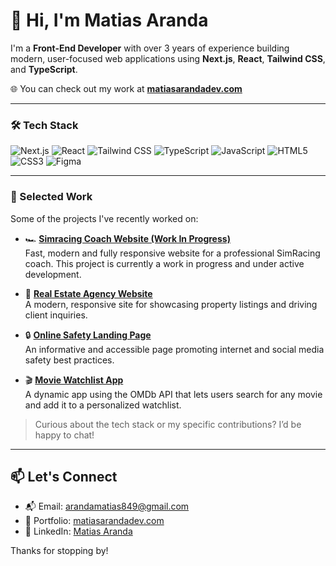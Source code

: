 # 👋 Hi, I'm Matias Aranda

I'm a **Front-End Developer** with over 3 years of experience building modern, user-focused web applications using **Next.js**, **React**, **Tailwind CSS**, and **TypeScript**.

🌐 You can check out my work at [**matiasarandadev.com**](https://matiasarandadev.com)

---

### 🛠 Tech Stack
![Next.js](https://img.shields.io/badge/Next.js-000000?style=for-the-badge&logo=next.js&logoColor=white)
![React](https://img.shields.io/badge/React-20232A?style=for-the-badge&logo=react&logoColor=61DAFB)
![Tailwind CSS](https://img.shields.io/badge/TailwindCSS-06B6D4?style=for-the-badge&logo=tailwind-css&logoColor=white)
![TypeScript](https://img.shields.io/badge/TypeScript-3178C6?style=for-the-badge&logo=typescript&logoColor=white)
![JavaScript](https://img.shields.io/badge/JavaScript-F7DF1E?style=for-the-badge&logo=javascript&logoColor=black)
![HTML5](https://img.shields.io/badge/HTML5-E34F26?style=for-the-badge&logo=html5&logoColor=white)
![CSS3](https://img.shields.io/badge/CSS3-1572B6?style=for-the-badge&logo=css3&logoColor=white)
![Figma](https://img.shields.io/badge/Figma-F24E1E?style=for-the-badge&logo=figma&logoColor=white)

---

### 🧩 Selected Work

Some of the projects I've recently worked on:

- 🏎️ [**Simracing Coach Website (Work In Progress)**](https://andres-marin-website.vercel.app/)  
  Fast, modern and fully responsive website for a professional SimRacing coach. This project is currently a work in progress and under active development. 

- 🏡 [**Real Estate Agency Website**](https://ricardo-pszegotski-inmuebles.netlify.app/properties)  
  A modern, responsive site for showcasing property listings and driving client inquiries.

- 🔒 [**Online Safety Landing Page**](https://navegar-con-armadura.netlify.app)  
  An informative and accessible page promoting internet and social media safety best practices.

- 🎬 [**Movie Watchlist App**](https://aranda-movie-watchlist.netlify.app)  
  A dynamic app using the OMDb API that lets users search for any movie and add it to a personalized watchlist.

> Curious about the tech stack or my specific contributions? I’d be happy to chat!

---

## 📫 Let's Connect

- 📬 Email: arandamatias849@gmail.com  
- 💼 Portfolio: [matiasarandadev.com](https://matiasarandadev.com)  
- 👔 LinkedIn: [Matias Aranda](https://www.linkedin.com/in/matias-aranda/)

Thanks for stopping by!
